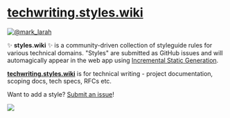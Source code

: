 # [techwriting.styles.wiki](https://techwriting.styles.wiki)

[![@mark_larah](https://img.shields.io/twitter/follow/mark_larah?label=%40mark_larah)](https://twitter.com/mark_larah?ref_src=github_composerize)

✨ **styles.wiki** ✨ is a community-driven collection of styleguide rules for
various technical domains. "Styles" are submitted as GitHub issues and will
automagically appear in the web app using [Incremental Static Generation][isr].

[isr]: https://nextjs.org/blog/next-9-5#stable-incremental-static-regeneration

[**techwriting.styles.wiki**](https://techwriting.styles.wiki) is for technical
writing - project documentation, scoping docs, tech specs, RFCs etc.

Want to add a style? [Submit an issue][issue]!

[issue]: https://github.com/styles-wiki/techwriting/issues/new/choose

![](https://i.fluffy.cc/MvFgT8KR75wrnK18l6ck1mSvCdSvffjK.png)
